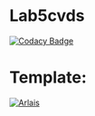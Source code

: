 # Lab5cvds
[![Codacy Badge](https://api.codacy.com/project/badge/Grade/971c4d759fce44fc9f1d413894c45eb4)](https://app.codacy.com/manual/Arlais/Lab5cvds?utm_source=github.com&utm_medium=referral&utm_content=Arlais/Lab5cvds&utm_campaign=Badge_Grade_Dashboard)

# Template:
[![Arlais](https://circleci.com/gh/Arlais/Lab5cvds.svg?style=svg)](https://app.circleci.com/github/Arlais/Lab5cvds/pipelines)
